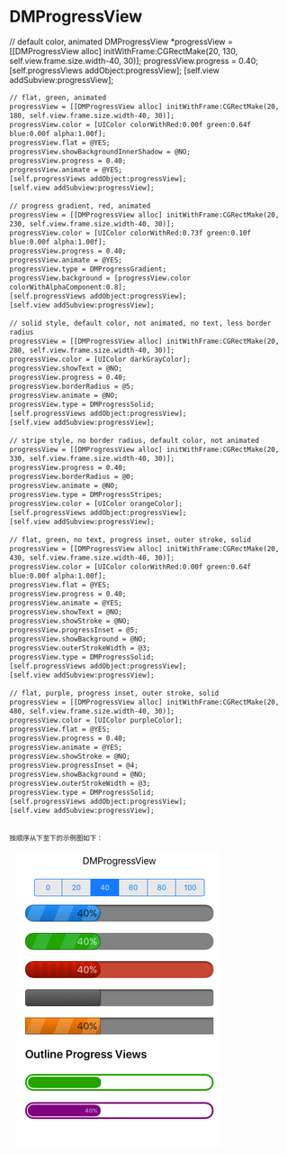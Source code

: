 # DMProgressView

// default color, animated
    DMProgressView *progressView = [[DMProgressView alloc] initWithFrame:CGRectMake(20, 130, self.view.frame.size.width-40, 30)];
    progressView.progress = 0.40;
    [self.progressViews addObject:progressView];
    [self.view addSubview:progressView];
    
    // flat, green, animated
    progressView = [[DMProgressView alloc] initWithFrame:CGRectMake(20, 180, self.view.frame.size.width-40, 30)];
    progressView.color = [UIColor colorWithRed:0.00f green:0.64f blue:0.00f alpha:1.00f];
    progressView.flat = @YES;
    progressView.showBackgroundInnerShadow = @NO;
    progressView.progress = 0.40;
    progressView.animate = @YES;
    [self.progressViews addObject:progressView];
    [self.view addSubview:progressView];
    
    // progress gradient, red, animated
    progressView = [[DMProgressView alloc] initWithFrame:CGRectMake(20, 230, self.view.frame.size.width-40, 30)];
    progressView.color = [UIColor colorWithRed:0.73f green:0.10f blue:0.00f alpha:1.00f];
    progressView.progress = 0.40;
    progressView.animate = @YES;
    progressView.type = DMProgressGradient;
    progressView.background = [progressView.color colorWithAlphaComponent:0.8];
    [self.progressViews addObject:progressView];
    [self.view addSubview:progressView];
    
    // solid style, default color, not animated, no text, less border radius
    progressView = [[DMProgressView alloc] initWithFrame:CGRectMake(20, 280, self.view.frame.size.width-40, 30)];
    progressView.color = [UIColor darkGrayColor];
    progressView.showText = @NO;
    progressView.progress = 0.40;
    progressView.borderRadius = @5;
    progressView.animate = @NO;
    progressView.type = DMProgressSolid;
    [self.progressViews addObject:progressView];
    [self.view addSubview:progressView];
    
    // stripe style, no border radius, default color, not animated
    progressView = [[DMProgressView alloc] initWithFrame:CGRectMake(20, 330, self.view.frame.size.width-40, 30)];
    progressView.progress = 0.40;
    progressView.borderRadius = @0;
    progressView.animate = @NO;
    progressView.type = DMProgressStripes;
    progressView.color = [UIColor orangeColor];
    [self.progressViews addObject:progressView];
    [self.view addSubview:progressView];
    
    // flat, green, no text, progress inset, outer stroke, solid
    progressView = [[DMProgressView alloc] initWithFrame:CGRectMake(20, 430, self.view.frame.size.width-40, 30)];
    progressView.color = [UIColor colorWithRed:0.00f green:0.64f blue:0.00f alpha:1.00f];
    progressView.flat = @YES;
    progressView.progress = 0.40;
    progressView.animate = @YES;
    progressView.showText = @NO;
    progressView.showStroke = @NO;
    progressView.progressInset = @5;
    progressView.showBackground = @NO;
    progressView.outerStrokeWidth = @3;
    progressView.type = DMProgressSolid;
    [self.progressViews addObject:progressView];
    [self.view addSubview:progressView];
    
    // flat, purple, progress inset, outer stroke, solid
    progressView = [[DMProgressView alloc] initWithFrame:CGRectMake(20, 480, self.view.frame.size.width-40, 30)];
    progressView.color = [UIColor purpleColor];
    progressView.flat = @YES;
    progressView.progress = 0.40;
    progressView.animate = @YES;
    progressView.showStroke = @NO;
    progressView.progressInset = @4;
    progressView.showBackground = @NO;
    progressView.outerStrokeWidth = @3;
    progressView.type = DMProgressSolid;
    [self.progressViews addObject:progressView];
    [self.view addSubview:progressView];
    
    
    按顺序从下至下的示例图如下：
    
    
    ![](https://github.com/wangdeming/DMProgressView/blob/master/DMProgressView.tiff)
